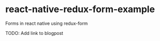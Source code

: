 # react-native-redux-form-example

Forms in react native using redux-form

TODO: Add link to blogpost
